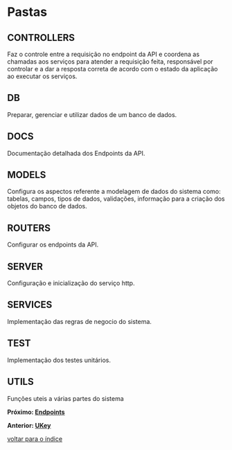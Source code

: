 # Pastas

## CONTROLLERS

Faz o controle entre a requisição no endpoint da API e coordena as chamadas aos serviços para atender a requisição feita, responsável por controlar e a dar a resposta correta de acordo com o estado da aplicação ao executar os serviços.

## DB

Preparar, gerenciar e utilizar dados de um banco de dados.

## DOCS

Documentação detalhada dos Endpoints da API.

## MODELS

Configura os aspectos referente a modelagem de dados do sistema como: tabelas, campos, tipos de dados, validações, informação para a criação dos objetos do banco de dados.

## ROUTERS

Configurar os endpoints da API.

## SERVER

Configuração e inicialização do serviço http.

## SERVICES

Implementação das regras de negocio do sistema.

## TEST

Implementação dos testes unitários.

## UTILS

Funções uteis a várias partes do sistema

**Próximo: [Endpoints](/docs/endpoints/README.md#endpoints)**

**Anterior: [UKey](/docs/ukey.md#ukey)**

[voltar para o índice](/README.md#lista-de-conteúdo)
